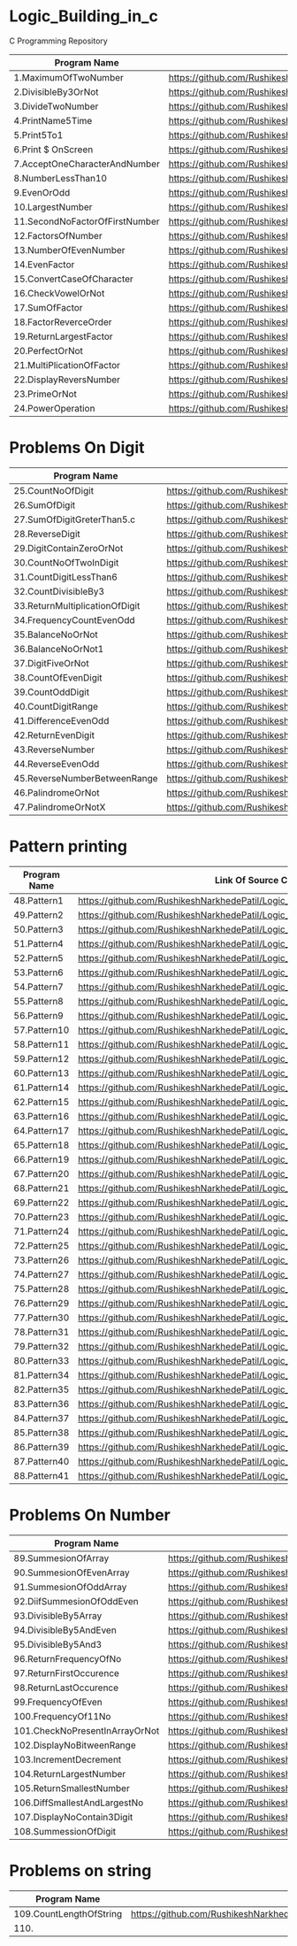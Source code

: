 # Logic_Building_in_c
C Programming Repository

| Program Name             | Link Of Source Code                                                                   |
| ----------------- | ------------------------------------------------------------------ |
1.MaximumOfTwoNumber   |https://github.com/RushikeshNarkhedePatil/Logic_Building_in_c/blob/main/MaximumOfTwoNumber.c
2.DivisibleBy3OrNot   |https://github.com/RushikeshNarkhedePatil/Logic_Building_in_c/blob/main/DivisibleBy3OrNot.c
3.DivideTwoNumber   |https://github.com/RushikeshNarkhedePatil/Logic_Building_in_c/blob/main/DivideTwoNumber.c
4.PrintName5Time   |https://github.com/RushikeshNarkhedePatil/Logic_Building_in_c/blob/main/PrintName5Time.c
5.Print5To1   |https://github.com/RushikeshNarkhedePatil/Logic_Building_in_c/blob/main/Print5To1.c
6.Print $ OnScreen   |https://github.com/RushikeshNarkhedePatil/Logic_Building_in_c/blob/main/PrintOnScreen.c
7.AcceptOneCharacterAndNumber   |https://github.com/RushikeshNarkhedePatil/Logic_Building_in_c/blob/main/AcceptOneCharacterAndNumber.c
8.NumberLessThan10   |https://github.com/RushikeshNarkhedePatil/Logic_Building_in_c/blob/main/NumberLessThan10.c
9.EvenOrOdd   |https://github.com/RushikeshNarkhedePatil/Logic_Building_in_c/blob/main/EvenOrOdd.c
10.LargestNumber   |https://github.com/RushikeshNarkhedePatil/Logic_Building_in_c/blob/main/LargestNumber.c
11.SecondNoFactorOfFirstNumber   |https://github.com/RushikeshNarkhedePatil/Logic_Building_in_c/blob/main/Factor.c
12.FactorsOfNumber   |https://github.com/RushikeshNarkhedePatil/Logic_Building_in_c/blob/main/FactorsOfNumber.c
13.NumberOfEvenNumber|https://github.com/RushikeshNarkhedePatil/Logic_Building_in_c/blob/main/NumberOfEvenNumber.c
14.EvenFactor        |https://github.com/RushikeshNarkhedePatil/Logic_Building_in_c/blob/main/EvenFactor.c
15.ConvertCaseOfCharacter|https://github.com/RushikeshNarkhedePatil/Logic_Building_in_c/blob/main/ConvertCaseOfCharacter.c
16.CheckVowelOrNot   |https://github.com/RushikeshNarkhedePatil/Logic_Building_in_c/blob/main/CheckvowelOrNot.c
17.SumOfFactor       |https://github.com/RushikeshNarkhedePatil/Logic_Building_in_c/blob/main/SumOfFactor.c
18.FactorReverceOrder|https://github.com/RushikeshNarkhedePatil/Logic_Building_in_c/blob/main/FactorReverceOrder.c
19.ReturnLargestFactor|https://github.com/RushikeshNarkhedePatil/Logic_Building_in_c/blob/main/ReturnLargestFactor.c
20.PerfectOrNot       |https://github.com/RushikeshNarkhedePatil/Logic_Building_in_c/blob/main/PrimeOrNot.c
21.MultiPlicationOfFactor|https://github.com/RushikeshNarkhedePatil/Logic_Building_in_c/blob/main/MultiPlicationOfFactor.c
22.DisplayReversNumber|https://github.com/RushikeshNarkhedePatil/Logic_Building_in_c/blob/main/DisplayReversNumber.c
23.PrimeOrNot         |https://github.com/RushikeshNarkhedePatil/Logic_Building_in_c/blob/main/PrimeOrNot.c
24.PowerOperation     |https://github.com/RushikeshNarkhedePatil/Logic_Building_in_c/blob/main/PowerOperation.c

# Problems On Digit
| Program Name             | Link Of Source Code                                                                   |
| ----------------- | ------------------------------------------------------------------ |
|25.CountNoOfDigit           |https://github.com/RushikeshNarkhedePatil/Logic_Building_in_c/blob/main/CountNoOfDigit.c
|26.SumOfDigit            |https://github.com/RushikeshNarkhedePatil/Logic_Building_in_c/blob/main/SumOfDigit.c
|27.SumOfDigitGreterThan5.c|https://github.com/RushikeshNarkhedePatil/Logic_Building_in_c/blob/main/SumOfDigitGreterThan5.c
|28.ReverseDigit           |https://github.com/RushikeshNarkhedePatil/Logic_Building_in_c/blob/main/DigitReverseOrder.c
|29.DigitContainZeroOrNot  |https://github.com/RushikeshNarkhedePatil/Logic_Building_in_c/blob/main/DigitContainZeroOrNot.c
|30.CountNoOfTwoInDigit    |https://github.com/RushikeshNarkhedePatil/Logic_Building_in_c/blob/main/CountNoOfTwoInDigit.c
|31.CountDigitLessThan6    |https://github.com/RushikeshNarkhedePatil/Logic_Building_in_c/blob/main/CountDigitLessThan6.c
|32.CountDivisibleBy3      |https://github.com/RushikeshNarkhedePatil/Logic_Building_in_c/blob/main/CountDivisibleBy3.c
|33.ReturnMultiplicationOfDigit|https://github.com/RushikeshNarkhedePatil/Logic_Building_in_c/blob/main/ReturnMultiplicationOfDigit.c
|34.FrequencyCountEvenOdd      |https://github.com/RushikeshNarkhedePatil/Logic_Building_in_c/blob/main/FrequencyEvenOdd.c
|35.BalanceNoOrNot             |https://github.com/RushikeshNarkhedePatil/Logic_Building_in_c/blob/main/BalanceNoOrNot.c
|36.BalanceNoOrNot1            |https://github.com/RushikeshNarkhedePatil/Logic_Building_in_c/blob/main/BalanceNoOrNot1.c
|37.DigitFiveOrNot             |https://github.com/RushikeshNarkhedePatil/Logic_Building_in_c/blob/main/DigitFiveOrNot.c
|38.CountOfEvenDigit           |https://github.com/RushikeshNarkhedePatil/Logic_Building_in_c/blob/main/CountOfEvenDigit.c
|39.CountOddDigit              |https://github.com/RushikeshNarkhedePatil/Logic_Building_in_c/blob/main/CountOddDigit.c
|40.CountDigitRange            |https://github.com/RushikeshNarkhedePatil/Logic_Building_in_c/blob/main/CountDigitRange.c
|41.DifferenceEvenOdd          |https://github.com/RushikeshNarkhedePatil/Logic_Building_in_c/blob/main/DifferenceEvenOdd.c
|42.ReturnEvenDigit            |https://github.com/RushikeshNarkhedePatil/Logic_Building_in_c/blob/main/ReturnEvenDigit.c
|43.ReverseNumber              |https://github.com/RushikeshNarkhedePatil/Logic_Building_in_c/blob/main/ReverseNumber.c
|44.ReverseEvenOdd             |https://github.com/RushikeshNarkhedePatil/Logic_Building_in_c/blob/main/ReverseEvenOdd.c
|45.ReverseNumberBetweenRange  |https://github.com/RushikeshNarkhedePatil/Logic_Building_in_c/blob/main/ReverseNumberBetweenRange.c
|46.PalindromeOrNot            |https://github.com/RushikeshNarkhedePatil/Logic_Building_in_c/blob/main/PalindromeOrNot.c
|47.PalindromeOrNotX           |https://github.com/RushikeshNarkhedePatil/Logic_Building_in_c/blob/main/PalindromeOrNotX.c

# Pattern printing
| Program Name             | Link Of Source Code                                                                   |
| ----------------- | ------------------------------------------------------------------ |
|48.Pattern1      |https://github.com/RushikeshNarkhedePatil/Logic_Building_in_c/blob/main/Pattern1.c
|49.Pattern2      |https://github.com/RushikeshNarkhedePatil/Logic_Building_in_c/blob/main/Pattern2.c
|50.Pattern3      |https://github.com/RushikeshNarkhedePatil/Logic_Building_in_c/blob/main/Pattern3.c
|51.Pattern4      |https://github.com/RushikeshNarkhedePatil/Logic_Building_in_c/blob/main/Pattern4.c
|52.Pattern5      |https://github.com/RushikeshNarkhedePatil/Logic_Building_in_c/blob/main/Pattern5.c
|53.Pattern6      |https://github.com/RushikeshNarkhedePatil/Logic_Building_in_c/blob/main/Pattern6.c
|54.Pattern7      |https://github.com/RushikeshNarkhedePatil/Logic_Building_in_c/blob/main/Pattern7.c
|55.Pattern8      |https://github.com/RushikeshNarkhedePatil/Logic_Building_in_c/blob/main/Pattern8.c
|56.Pattern9      |https://github.com/RushikeshNarkhedePatil/Logic_Building_in_c/blob/main/Pattern9.c
|57.Pattern10     |https://github.com/RushikeshNarkhedePatil/Logic_Building_in_c/blob/main/Pattern10.c
|58.Pattern11     |https://github.com/RushikeshNarkhedePatil/Logic_Building_in_c/blob/main/Pattern11.c
|59.Pattern12     |https://github.com/RushikeshNarkhedePatil/Logic_Building_in_c/blob/main/Pattern12.c
|60.Pattern13     |https://github.com/RushikeshNarkhedePatil/Logic_Building_in_c/blob/main/Pattern13.c
|61.Pattern14     |https://github.com/RushikeshNarkhedePatil/Logic_Building_in_c/blob/main/Pattern14.c
|62.Pattern15     |https://github.com/RushikeshNarkhedePatil/Logic_Building_in_c/blob/main/Pattern15.c
|63.Pattern16     |https://github.com/RushikeshNarkhedePatil/Logic_Building_in_c/blob/main/Pattern16.c
|64.Pattern17     |https://github.com/RushikeshNarkhedePatil/Logic_Building_in_c/blob/main/Pattern17.c
|65.Pattern18     |https://github.com/RushikeshNarkhedePatil/Logic_Building_in_c/blob/main/Pattern18.c
|66.Pattern19     |https://github.com/RushikeshNarkhedePatil/Logic_Building_in_c/blob/main/Pattern19.c
|67.Pattern20     |https://github.com/RushikeshNarkhedePatil/Logic_Building_in_c/blob/main/Pattern20.c
|68.Pattern21     |https://github.com/RushikeshNarkhedePatil/Logic_Building_in_c/blob/main/Pattern21.c
|69.Pattern22     |https://github.com/RushikeshNarkhedePatil/Logic_Building_in_c/blob/main/Pattern22.c
|70.Pattern23     |https://github.com/RushikeshNarkhedePatil/Logic_Building_in_c/blob/main/Pattern23.c
|71.Pattern24     |https://github.com/RushikeshNarkhedePatil/Logic_Building_in_c/blob/main/Pattern24.c
|72.Pattern25     |https://github.com/RushikeshNarkhedePatil/Logic_Building_in_c/blob/main/Pattern25.c
|73.Pattern26     |https://github.com/RushikeshNarkhedePatil/Logic_Building_in_c/blob/main/Pattern26.c
|74.Pattern27     |https://github.com/RushikeshNarkhedePatil/Logic_Building_in_c/blob/main/Pattern27.c
|75.Pattern28     |https://github.com/RushikeshNarkhedePatil/Logic_Building_in_c/blob/main/Pattern28.c
|76.Pattern29     |https://github.com/RushikeshNarkhedePatil/Logic_Building_in_c/blob/main/Pattern29.c
|77.Pattern30     |https://github.com/RushikeshNarkhedePatil/Logic_Building_in_c/blob/main/Pattern30.c
|78.Pattern31     |https://github.com/RushikeshNarkhedePatil/Logic_Building_in_c/blob/main/Pattern31.c
|79.Pattern32     |https://github.com/RushikeshNarkhedePatil/Logic_Building_in_c/blob/main/Pattern32.c
|80.Pattern33     |https://github.com/RushikeshNarkhedePatil/Logic_Building_in_c/blob/main/Pattern33.c
|81.Pattern34     |https://github.com/RushikeshNarkhedePatil/Logic_Building_in_c/blob/main/Pattern34.c
|82.Pattern35     |https://github.com/RushikeshNarkhedePatil/Logic_Building_in_c/blob/main/Pattern35.c
|83.Pattern36     |https://github.com/RushikeshNarkhedePatil/Logic_Building_in_c/blob/main/Pattern36.c
|84.Pattern37     |https://github.com/RushikeshNarkhedePatil/Logic_Building_in_c/blob/main/Pattern37.c
|85.Pattern38     |https://github.com/RushikeshNarkhedePatil/Logic_Building_in_c/blob/main/Pattern38.c
|86.Pattern39     |https://github.com/RushikeshNarkhedePatil/Logic_Building_in_c/blob/main/Pattern39.c
|87.Pattern40     |https://github.com/RushikeshNarkhedePatil/Logic_Building_in_c/blob/main/Pattern40.c
|88.Pattern41     |https://github.com/RushikeshNarkhedePatil/Logic_Building_in_c/blob/main/Pattern41.c

# Problems On Number
| Program Name             | Link Of Source Code                                                                   |
| ----------------- | ------------------------------------------------------------------ |
|89.SummesionOfArray    |https://github.com/RushikeshNarkhedePatil/Logic_Building_in_c/blob/main/SummesionOfArray.c
|90.SummesionOfEvenArray|https://github.com/RushikeshNarkhedePatil/Logic_Building_in_c/blob/main/SummesionOfEvenArray.c
|91.SummesionOfOddArray |https://github.com/RushikeshNarkhedePatil/Logic_Building_in_c/blob/main/SummesionOfOddArray.c
|92.DiifSummesionOfOddEven|https://github.com/RushikeshNarkhedePatil/Logic_Building_in_c/blob/main/DiifSummesionOfOddEven.c
|93.DivisibleBy5Array     |https://github.com/RushikeshNarkhedePatil/Logic_Building_in_c/blob/main/DivisibleBy5Array.c
|94.DivisibleBy5AndEven     |https://github.com/RushikeshNarkhedePatil/Logic_Building_in_c/blob/main/DivisibleBy5AndEven.c
|95.DivisibleBy5And3     |https://github.com/RushikeshNarkhedePatil/Logic_Building_in_c/blob/main/DivisibleBy5And3.c
|96.ReturnFrequencyOfNo  |https://github.com/RushikeshNarkhedePatil/Logic_Building_in_c/blob/main/ReturnFrequencyOfNo.c
|97.ReturnFirstOccurence|https://github.com/RushikeshNarkhedePatil/Logic_Building_in_c/blob/main/ReturnFirstOccurence.c
|98.ReturnLastOccurence|https://github.com/RushikeshNarkhedePatil/Logic_Building_in_c/blob/main/ReturnLastOccurence.c
|99.FrequencyOfEven|https://github.com/RushikeshNarkhedePatil/Logic_Building_in_c/blob/main/FrequencyOfEven.c
|100.FrequencyOf11No|https://github.com/RushikeshNarkhedePatil/Logic_Building_in_c/blob/main/FrequencyOf11No.c
|101.CheckNoPresentInArrayOrNot|https://github.com/RushikeshNarkhedePatil/Logic_Building_in_c/blob/main/CheckNoPresentInArrayOrNot.c
|102.DisplayNoBitweenRange|https://github.com/RushikeshNarkhedePatil/Logic_Building_in_c/blob/main/DisplayNoBitweenRange.c
|103.IncrementDecrement|https://github.com/RushikeshNarkhedePatil/Logic_Building_in_c/blob/main/IncrementDecrement.c
|104.ReturnLargestNumber|https://github.com/RushikeshNarkhedePatil/Logic_Building_in_c/blob/main/ReturnLargestNumber.c
|105.ReturnSmallestNumber|https://github.com/RushikeshNarkhedePatil/Logic_Building_in_c/blob/main/ReturnSmallestNumber.c
|106.DiffSmallestAndLargestNo|https://github.com/RushikeshNarkhedePatil/Logic_Building_in_c/blob/main/DiffSmallestAndLargestNo.c
|107.DisplayNoContain3Digit|https://github.com/RushikeshNarkhedePatil/Logic_Building_in_c/blob/main/DisplayNoContain3Digit.c
|108.SummessionOfDigit|https://github.com/RushikeshNarkhedePatil/Logic_Building_in_c/blob/main/SummessionOfDigit.c

# Problems on string
|Program Name|Link |
|---------|-----------------------|
|109.CountLengthOfString|https://github.com/RushikeshNarkhedePatil/Logic_Building_in_c/blob/main/CountLengthOfString.c|
|110.